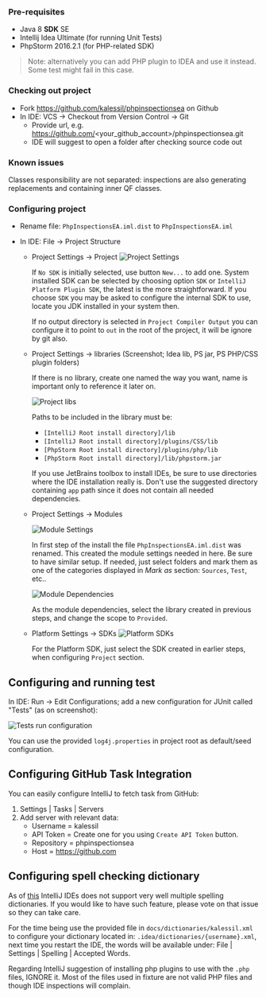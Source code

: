 ### Pre-requisites

- Java 8 **SDK** SE
- Intellij Idea Ultimate (for running Unit Tests)
- PhpStorm 2016.2.1 (for PHP-related SDK)

> Note: alternatively you can add PHP plugin to IDEA and use it instead. Some test might fail in this case.

### Checking out project

- Fork https://github.com/kalessil/phpinspectionsea on Github
- In IDE: VCS -> Checkout from Version Control -> Git
  - Provide url, e.g. https://github.com/<your_github_account>/phpinspectionsea.git
  - IDE will suggest to open a folder after checking source code out

### Known issues

Classes responsibility are not separated: inspections are also generating replacements and containing inner QF classes.

### Configuring project

- Rename file: `PhpInspectionsEA.iml.dist` to `PhpInspectionsEA.iml`

- In IDE: File -> Project Structure
  - Project Settings -> Project
    ![Project Settings](images/project-settings.png)

    If `No SDK` is initially selected, use button `New...` to add one. System installed SDK can be selected
    by choosing option `SDK` or `IntelliJ Platform Plugin SDK`, the latest is the more straightforward. If
    you choose `SDK` you may be asked to configure the internal SDK to use, locate you JDK installed in your
    system then.

    If no output directory is selected in `Project Compiler Output` you can configure it to point to `out` in
    the root of the project, it will be ignore by git also.

  - Project Settings -> libraries (Screenshot; Idea lib, PS jar, PS PHP/CSS plugin folders)

    If there is no library, create one named the way you want, name is important only to reference it later on.

    ![Project libs](images/libraries.png)

    Paths to be included in the library must be:
    - `[IntelliJ Root install directory]/lib`
    - `[IntelliJ Root install directory]/plugins/CSS/lib`
    - `[PhpStorm Root install directory]/plugins/php/lib`
    - `[PhpStorm Root install directory]/lib/phpstorm.jar`

    If you use JetBrains toolbox to install IDEs, be sure to use directories where the IDE installation really is.
    Don't use the suggested directory containing `app` path since it does not contain all needed dependencies.

  - Project Settings -> Modules

    ![Module Settings](images/module-settings.png)

    In first step of the install the file `PhpInspectionsEA.iml.dist` was renamed. This created the module
    settings needed in here. Be sure to have similar setup. If needed, just select folders and mark them as
    one of the categories displayed in *Mark as* section: `Sources`, `Test`, etc..

    ![Module Dependencies](images/module-settings-deps.png)

    As the module dependencies, select the library created in previous steps, and change the scope to `Provided`.

  - Platform Settings -> SDKs
    ![Platform SDKs](images/sdks.png)

    For the Platform SDK, just select the SDK created in earlier steps, when configuring `Project` section.

## Configuring and running test

In IDE: Run -> Edit Configurations; add a new configuration for JUnit called "Tests" (as on screenshot):

![Tests run configuration](images/test-run-configuration.png)

You can use the provided `log4j.properties` in project root as default/seed configuration.

## Configuring GitHub Task Integration

You can easily configure IntelliJ to fetch task from GitHub:

1. Settings | Tasks | Servers
2. Add server with relevant data:
    * Username = kalessil
    * API Token = Create one for you using `Create API Token` button.
    * Repository = phpinspectionsea
    * Host = https://github.com

## Configuring spell checking dictionary

As of [this](https://youtrack.jetbrains.com/issue/IDEA-121886) IntelliJ IDEs does not support very well multiple spelling
dictionaries. If you would like to have such feature, please vote on that issue so they can take care.

For the time being use the provided file in `docs/dictionaries/kalessil.xml` to configure your dictionary located in:
`.idea/dictionaries/{username}.xml`, next time you restart the IDE, the words will be available under:
File | Settings | Spelling | Accepted Words.

Regarding IntelliJ suggestion of installing php plugins to use with the `.php` files, IGNORE it. Most of the files used
in fixture are not valid PHP files and though IDE inspections will complain.
